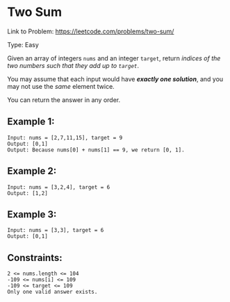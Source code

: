 # Two Sum

Link to Problem: <https://leetcode.com/problems/two-sum/>

Type: Easy

Given an array of integers `nums` and an integer `target`, return _indices of the two numbers such that they add up to `target`_.

You may assume that each input would have ___exactly one solution___, and you may not use the _same_ element twice.

You can return the answer in any order.

 

## __Example 1:__

    Input: nums = [2,7,11,15], target = 9
    Output: [0,1]
    Output: Because nums[0] + nums[1] == 9, we return [0, 1].

## __Example 2:__

    Input: nums = [3,2,4], target = 6
    Output: [1,2]

## __Example 3:__

    Input: nums = [3,3], target = 6
    Output: [0,1]
 
## __Constraints:__

    2 <= nums.length <= 104
    -109 <= nums[i] <= 109
    -109 <= target <= 109
    Only one valid answer exists.